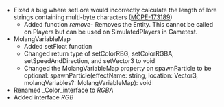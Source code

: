 

-   Fixed a bug where setLore would incorrectly calculate the length of lore strings containing multi-byte characters ([MCPE-173189](https://bugs.mojang.com/browse/MCPE-173189))
    -   Added function _remove_\- Removes the Entity. This cannot be called on Players but can be used on SimulatedPlayers in Gametest.
-   MolangVariableMap
    -   Added setFloat function
    -   Changed return type of setColorRBG, setColorRGBA, setSpeedAndDirection, and setVector3 to void
    -   Changed the MolangVariableMap property on spawnParticle to be optional: spawnParticle(effectName: string, location: Vector3, molangVariables?: MolangVariableMap): void
-   Renamed _Color_interface to _RGBA_
-   Added interface _RGB_

